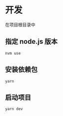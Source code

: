 # 开发

在项目根目录中

## 指定 node.js 版本

```
nvm use
```

## 安装依赖包

```
yarn
```

## 启动项目

```
yarn dev
```
